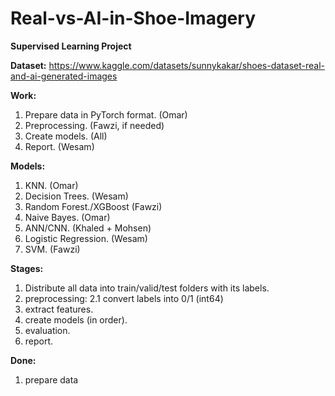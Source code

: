 # Real-vs-AI-in-Shoe-Imagery

**Supervised Learning Project**

**Dataset:**
https://www.kaggle.com/datasets/sunnykakar/shoes-dataset-real-and-ai-generated-images

**Work:**
1. Prepare data in PyTorch format. (Omar)
2. Preprocessing. (Fawzi, if needed)
3. Create models. (All)
4. Report. (Wesam)

**Models:**
1. KNN. (Omar)
2. Decision Trees. (Wesam)
3. Random Forest./XGBoost (Fawzi)
4. Naive Bayes. (Omar)
5. ANN/CNN. (Khaled + Mohsen)
6. Logistic Regression. (Wesam)
7. SVM. (Fawzi)


**Stages:**
1. Distribute all data into train/valid/test folders with its labels.
2. preprocessing: 
    2.1 convert labels into 0/1 (int64)
3. extract features. 
4. create models (in order).
5. evaluation.
6. report.

**Done:**
1. prepare data
